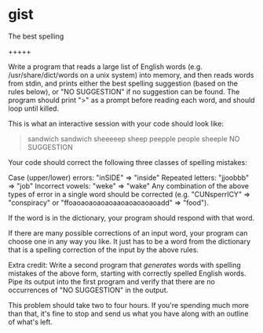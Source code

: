 gist
====

The best  spelling 


+++++

Write a program that reads a large list of English words 
(e.g. /usr/share/dict/words on a unix system) into memory, 
and then reads words from stdin, and prints either the best 
spelling suggestion (based on the rules below), or "NO SUGGESTION" 
if no suggestion can be found. The program should print ">" 
as a prompt before reading each word, and should loop until killed.
 
This is what an interactive session with your code should look like:
 
> sandwich
sandwich
> sheeeeep
sheep
> peepple
people
> sheeple
NO SUGGESTION
>
Your code should correct the following three classes of 
spelling mistakes:
 
Case (upper/lower) errors: "inSIDE" => "inside"
Repeated letters: "jjoobbb" => "job"
Incorrect vowels: "weke" => "wake"
Any combination of the above types of error in a single word 
should be corrected (e.g. "CUNsperrICY" => "conspiracy" 
or "ffoaoaoaoaoaoaaoaoaoaoaoadd" => "food").
 
If the word is in the dictionary, your program should 
respond with that word.
 
If there are many possible corrections of an input word, 
your program can choose one in any way you like. It just 
has to be a word from the dictionary that is a spelling 
correction of the input by the above rules.
 
Extra credit: Write a second program that *generates* words 
with spelling mistakes of the above form, starting with 
correctly spelled English words. Pipe its output into the 
first program and verify that there are no occurrences 
of "NO SUGGESTION" in the output.
 
This problem should take two to four hours. If you're 
spending much more than that, it's fine to stop and send 
us what you have along with an outline of what's left.
